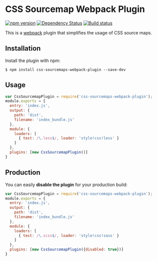 CSS Sourcemap Webpack Plugin
===================
[![npm version](https://badge.fury.io/js/css-sourcemaps-webpack-plugin.svg)](http://badge.fury.io/js/css-sourcemaps-webpack-plugin) [![Dependency Status](https://david-dm.org/jantimon/css-sourcemaps-webpack-plugin.svg)](https://david-dm.org/jantimon/css-sourcemaps-webpack-plugin) [![Build status](https://travis-ci.org/jantimon/css-sourcemaps-webpack-plugin.svg)](https://travis-ci.org/jantimon/css-sourcemaps-webpack-plugin)

This is a [webpack](http://webpack.github.io/) plugin that simplifies the usage
of CSS source maps.

Installation
------------
Install the plugin with npm:
```shell
$ npm install css-sourcemaps-webpack-plugin --save-dev
```

Usage
-----------

```javascript
var CssSourcemapPlugin = require('css-sourcemaps-webpack-plugin');
module.exports = {
  entry: 'index.js',
  output: {
    path: 'dist',
    filename: 'index_bundle.js'
  },
  module: {
    loaders: [
      { test: /\.less$/, loader: 'style!css!less' }
    ]
  },
  plugins: [new CssSourcemapPlugin()]
}
```

Production
-----------

You can easily **disable the plugin** for your production build:

```js
var CssSourcemapPlugin = require('css-sourcemaps-webpack-plugin');
module.exports = {
  entry: 'index.js',
  output: {
    path: 'dist',
    filename: 'index_bundle.js'
  },
  module: {
    loaders: [
      { test: /\.scss$/, loader: 'style!css!sass' }
    ]
  },
  plugins: [new CssSourcemapPlugin({disabled: true})]
}
```
